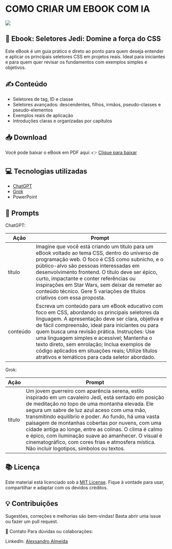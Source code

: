 # COMO CRIAR UM EBOOK COM IA

![](https://i.postimg.cc/JzL3D8zk/imgebook.png)

## 📘 Ebook: Seletores Jedi: Domine a força do CSS
Este eBook é um guia prático e direto ao ponto para quem deseja entender e aplicar os principais seletores CSS em projetos reais. Ideal para iniciantes e para quem quer revisar os fundamentos com exemplos simples e objetivos.

## ✍️ Conteúdo
- Seletores de tag, ID e classe
- Seletores avançados: descendentes, filhos, irmãos, pseudo-classes e pseudo-elementos
- Exemplos reais de aplicação
- Introduções claras e organizadas por capítulos

## 📥 Download
Você pode baixar o eBook em PDF aqui: 👉 [Clique para baixar](https://drive.google.com/file/d/1w49wgalGbOEFLt_ICcYOE2rGCF2SNc9R/view?usp=drive_link)

## 💻 Tecnologias utilizadas
- [ChatGPT](https://chatgpt.com/)
- [Grok](https://grok.com/)
- PowerPoint

## 🧠 Prompts
ChatGPT:

|Ação |	Prompt |
|-----|--------|
|título	| Imagine que você está criando um título para um eBook voltado ao tema CSS, dentro do universo de programação web. O foco é CSS como subnicho, e o público-alvo são pessoas interessadas em desenvolvimento frontend. O título deve ser épico, curto, impactante e conter referências ou inspirações em Star Wars, sem deixar de remeter ao conteúdo técnico. Gere 5 variações de títulos criativos com essa proposta. |
|conteúdo |	Escreva um conteúdo para um eBook educativo com foco em CSS, abordando os principais seletores da linguagem. A apresentação deve ser clara, objetiva e de fácil compreensão, ideal para iniciantes ou para quem busca uma revisão prática. Instruções: Use uma linguagem simples e acessível; Mantenha o texto direto, sem enrolação; Inclua exemplos de código aplicados em situações reais; Utilize títulos atrativos e temáticos para cada seletor abordado. |

Grok:

|Ação |	Prompt |
|-----|--------|
| título |	Um jovem guerreiro com aparência serena, estilo inspirado em um cavaleiro Jedi, está sentado em posição de meditação no topo de uma montanha elevada. Ele segura um sabre de luz azul aceso com uma mão, transmitindo equilíbrio e poder. Ao fundo, há uma vasta paisagem de montanhas cobertas por nuvens, com uma cidade antiga ao longe, entre as colinas. O clima é calmo e épico, com iluminação suave ao amanhecer. O visual é cinematográfico, com cores frias e atmosfera mística. Não incluir logotipos, símbolos ou textos. |

## 📚 Licença
Este material está licenciado sob a [MIT License](https://github.com/Alexdevsoft/how-to-create-an-ebook-with-ai/blob/main/LICENSE). Fique à vontade para usar, compartilhar e adaptar com os devidos créditos.

## 💡 Contribuições
Sugestões, correções e melhorias são bem-vindas! Basta abrir uma issue ou fazer um pull request.

📩 Contato
Para dúvidas ou colaborações:

LinkedIn: [Alexsandro Almeida](https://github.com/Alexdevsoft/how-to-create-an-ebook-with-ai/blob/main/www.linkedin.com/in/alexsandro-j-a-almeida)
